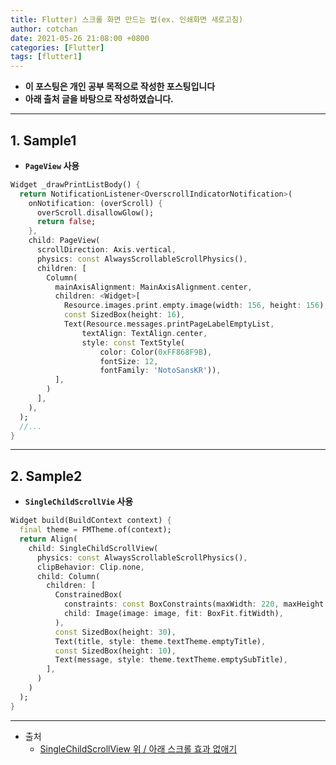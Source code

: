 ```yaml
---
title: Flutter) 스크롤 화면 만드는 법(ex. 인쇄화면 새로고침)
author: cotchan
date: 2021-05-26 21:08:00 +0800
categories: [Flutter]
tags: [flutter1]   
---
```


+ **이 포스팅은 개인 공부 목적으로 작성한 포스팅입니다**
+ **아래 출처 글을 바탕으로 작성하였습니다.**

---

## 1. Sample1

+ **`PageView` 사용**

```dart
Widget _drawPrintListBody() {
  return NotificationListener<OverscrollIndicatorNotification>(
    onNotification: (overScroll) {
      overScroll.disallowGlow();
      return false;
    },
    child: PageView(
      scrollDirection: Axis.vertical,
      physics: const AlwaysScrollableScrollPhysics(),
      children: [
        Column(
          mainAxisAlignment: MainAxisAlignment.center,
          children: <Widget>[
            Resource.images.print.empty.image(width: 156, height: 156),
            const SizedBox(height: 16),
            Text(Resource.messages.printPageLabelEmptyList,
                textAlign: TextAlign.center,
                style: const TextStyle(
                    color: Color(0xFF868F9B),
                    fontSize: 12,
                    fontFamily: 'NotoSansKR')),
          ],
        )
      ],
    ),
  );
  //...
}
```

---

## 2. Sample2

+ **`SingleChildScrollVie` 사용**

```dart
Widget build(BuildContext context) {
  final theme = FMTheme.of(context);
  return Align(
    child: SingleChildScrollView(
      physics: const AlwaysScrollableScrollPhysics(),
      clipBehavior: Clip.none,
      child: Column(
        children: [
          ConstrainedBox(
            constraints: const BoxConstraints(maxWidth: 220, maxHeight: 134),
            child: Image(image: image, fit: BoxFit.fitWidth),
          ),
          const SizedBox(height: 30),
          Text(title, style: theme.textTheme.emptyTitle),
          const SizedBox(height: 10),
          Text(message, style: theme.textTheme.emptySubTitle),
        ],
      )
    )
  );
}
```

---

+ 출처
  + [SingleChildScrollView 위 / 아래 스크롤 효과 없애기](https://velog.io/@gunwng123/SingleChildScrollView-%EC%9C%84-%EC%95%84%EB%9E%98-%ED%9A%A8%EA%B3%BC-%EC%97%86%EC%95%A0%EA%B8%B0)

